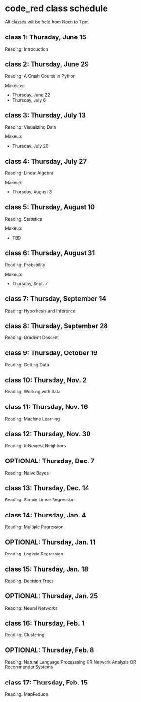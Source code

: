 # code_red class schedule

All classes will be held from Noon to 1 pm.

## class 1: Thursday, June 15
Reading: Introduction

## class 2: Thursday, June 29
Reading: A Crash Course in Python

Makeups:
* Thursday, June 22
* Thursday, July 6

## class 3: Thursday, July 13
Reading: Visualizing Data

Makeup:
* Thursday, July 20

## class 4: Thursday, July 27
Reading: Linear Algebra

Makeup: 
* Thursday, August 3

## class 5: Thursday, August 10
Reading: Statistics

Makeup:
* TBD

## class 6: Thursday, August 31
Reading: Probability

Makeup: 
* Thursday, Sept. 7

## class 7: Thursday, September 14
Reading: Hypothesis and Inference

## class 8: Thursday, September 28
Reading: Gradient Descent

## class 9: Thursday, October 19
Reading: Getting Data

## class 10: Thursday, Nov. 2
Reading: Working with Data

## class 11: Thursday, Nov. 16
Reading: Machine Learning

## class 12: Thursday, Nov. 30
Reading: k-Nearest Neighbors

## OPTIONAL: Thursday, Dec. 7
Reading: Naive Bayes

## class 13: Thursday, Dec. 14
Reading: Simple Linear Regression

## class 14: Thursday, Jan. 4
Reading: Multiple Regression

## OPTIONAL: Thursday, Jan. 11
Reading: Logistic Regression

## class 15: Thursday, Jan. 18
Reading: Decision Trees

## OPTIONAL: Thursday, Jan. 25
Reading: Neural Networks

## class 16: Thursday, Feb. 1
Reading: Clustering

## OPTIONAL: Thursday, Feb. 8
Reading: Natural Language Processsing OR Network Analysis OR Recommender Systems

## class 17: Thursday, Feb. 15
Reading: MapReduce
